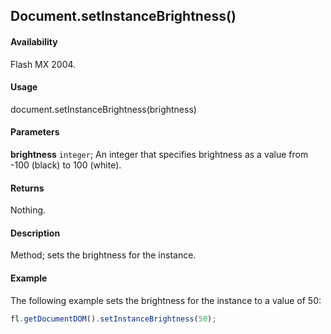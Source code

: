 ## Document.setInstanceBrightness()

#### Availability

Flash MX 2004.

#### Usage

document.setInstanceBrightness(brightness)

#### Parameters

**brightness** `integer`; An integer that specifies brightness as a value from -100 (black) to 100 (white).

#### Returns

Nothing.

#### Description

Method; sets the brightness for the instance.

#### Example

The following example sets the brightness for the instance to a value of 50:

```javascript
fl.getDocumentDOM().setInstanceBrightness(50);
```
